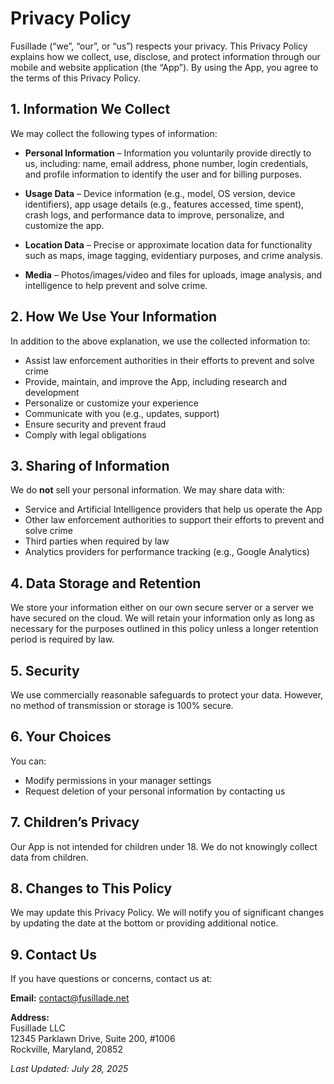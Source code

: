 # Privacy Policy

Fusillade (“we”, “our”, or “us”) respects your privacy. This Privacy Policy explains how we collect, use, disclose, and protect information through our mobile and website application (the “App”). By using the App, you agree to the terms of this Privacy Policy.

## 1. Information We Collect

We may collect the following types of information:

- **Personal Information** – Information you voluntarily provide directly to us, including: name, email address, phone number, login credentials, and profile information to identify the user and for billing purposes.

- **Usage Data** – Device information (e.g., model, OS version, device identifiers), app usage details (e.g., features accessed, time spent), crash logs, and performance data to improve, personalize, and customize the app.

- **Location Data** – Precise or approximate location data for functionality such as maps, image tagging, evidentiary purposes, and crime analysis.

- **Media** – Photos/images/video and files for uploads, image analysis, and intelligence to help prevent and solve crime.

## 2. How We Use Your Information

In addition to the above explanation, we use the collected information to:

- Assist law enforcement authorities in their efforts to prevent and solve crime  
- Provide, maintain, and improve the App, including research and development  
- Personalize or customize your experience  
- Communicate with you (e.g., updates, support)  
- Ensure security and prevent fraud  
- Comply with legal obligations  

## 3. Sharing of Information

We do **not** sell your personal information. We may share data with:

- Service and Artificial Intelligence providers that help us operate the App  
- Other law enforcement authorities to support their efforts to prevent and solve crime  
- Third parties when required by law  
- Analytics providers for performance tracking (e.g., Google Analytics)  

## 4. Data Storage and Retention

We store your information either on our own secure server or a server we have secured on the cloud. We will retain your information only as long as necessary for the purposes outlined in this policy unless a longer retention period is required by law.

## 5. Security

We use commercially reasonable safeguards to protect your data. However, no method of transmission or storage is 100% secure.

## 6. Your Choices

You can:

- Modify permissions in your manager settings  
- Request deletion of your personal information by contacting us  

## 7. Children’s Privacy

Our App is not intended for children under 18. We do not knowingly collect data from children.

## 8. Changes to This Policy

We may update this Privacy Policy. We will notify you of significant changes by updating the date at the bottom or providing additional notice.

## 9. Contact Us

If you have questions or concerns, contact us at:

**Email:** [contact@fusillade.net](mailto:contact@fusillade.net)

**Address:**  
Fusillade LLC  
12345 Parklawn Drive, Suite 200, #1006  
Rockville, Maryland, 20852

_Last Updated: July 28, 2025_
